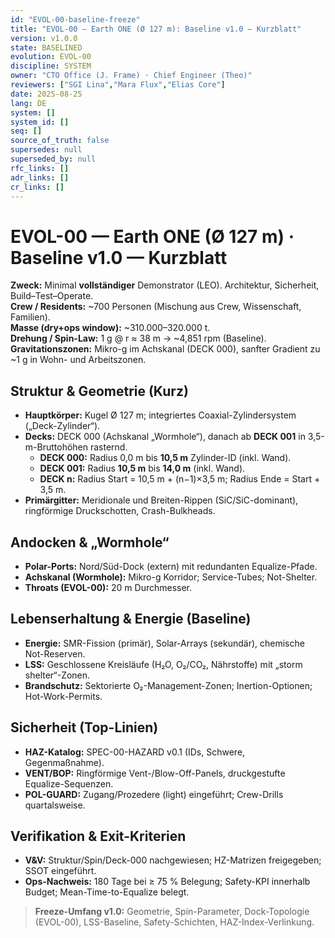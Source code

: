 ```yaml
---
id: "EVOL-00-baseline-freeze"
title: "EVOL-00 — Earth ONE (Ø 127 m): Baseline v1.0 — Kurzblatt"
version: v1.0.0
state: BASELINED
evolution: EVOL-00
discipline: SYSTEM
owner: "CTO Office (J. Frame) · Chief Engineer (Theo)"
reviewers: ["SGI Lina","Mara Flux","Elias Core"]
date: 2025-08-25
lang: DE
system: []
system_id: []
seq: []
source_of_truth: false
supersedes: null
superseded_by: null
rfc_links: []
adr_links: []
cr_links: []
---
```


# EVOL-00 — Earth ONE (Ø 127 m) · Baseline v1.0 — Kurzblatt

**Zweck:** Minimal **vollständiger** Demonstrator (LEO). Architektur, Sicherheit, Build–Test–Operate.  
**Crew / Residents:** ~700 Personen (Mischung aus Crew, Wissenschaft, Familien).  
**Masse (dry+ops window):** ~310.000–320.000 t.  
**Drehung / Spin-Law:** 1 g @ r ≈ 38 m → ~4,851 rpm (Baseline).  
**Gravitationszonen:** Mikro-g im Achskanal (DECK 000), sanfter Gradient zu ~1 g in Wohn- und Arbeitszonen.

## Struktur & Geometrie (Kurz)
- **Hauptkörper:** Kugel Ø 127 m; integriertes Coaxial-Zylindersystem („Deck-Zylinder“).  
- **Decks:** DECK 000 (Achskanal „Wormhole“), danach ab **DECK 001** in 3,5-m-Bruttohöhen rasternd.  
  - **DECK 000:** Radius 0,0 m bis **10,5 m** Zylinder-ID (inkl. Wand).  
  - **DECK 001:** Radius **10,5 m** bis **14,0 m** (inkl. Wand).  
  - **DECK n:** Radius Start = 10,5 m + (n−1)×3,5 m; Radius Ende = Start + 3,5 m.
- **Primärgitter:** Meridionale und Breiten-Rippen (SiC/SiC-dominant), ringförmige Druckschotten, Crash-Bulkheads.

## Andocken & „Wormhole“
- **Polar-Ports:** Nord/Süd-Dock (extern) mit redundanten Equalize-Pfade.  
- **Achskanal (Wormhole):** Mikro-g Korridor; Service-Tubes; Not-Shelter.  
- **Throats (EVOL-00):** 20 m Durchmesser.

## Lebenserhaltung & Energie (Baseline)
- **Energie:** SMR-Fission (primär), Solar-Arrays (sekundär), chemische Not-Reserven.  
- **LSS:** Geschlossene Kreisläufe (H₂O, O₂/CO₂, Nährstoffe) mit „storm shelter“-Zonen.  
- **Brandschutz:** Sektorierte O₂-Management-Zonen; Inertion-Optionen; Hot-Work-Permits.

## Sicherheit (Top-Linien)
- **HAZ-Katalog:** SPEC-00-HAZARD v0.1 (IDs, Schwere, Gegenmaßnahme).  
- **VENT/BOP:** Ringförmige Vent-/Blow-Off-Panels, druckgestufte Equalize-Sequenzen.  
- **POL-GUARD:** Zugang/Prozedere (light) eingeführt; Crew-Drills quartalsweise.

## Verifikation & Exit-Kriterien
- **V&V:** Struktur/Spin/Deck-000 nachgewiesen; HZ-Matrizen freigegeben; SSOT eingeführt.  
- **Ops-Nachweis:** 180 Tage bei ≥ 75 % Belegung; Safety-KPI innerhalb Budget; Mean-Time-to-Equalize belegt.

> **Freeze-Umfang v1.0:** Geometrie, Spin-Parameter, Dock-Topologie (EVOL-00), LSS-Baseline, Safety-Schichten, HAZ-Index-Verlinkung.
